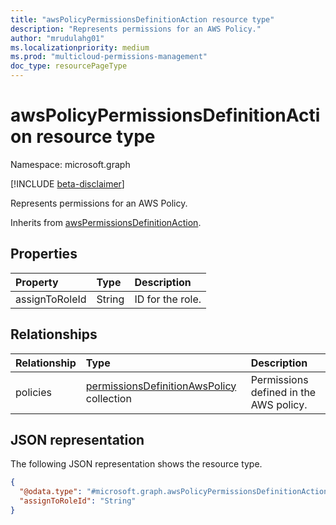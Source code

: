 ```yaml
---
title: "awsPolicyPermissionsDefinitionAction resource type"
description: "Represents permissions for an AWS Policy."
author: "mrudulahg01"
ms.localizationpriority: medium
ms.prod: "multicloud-permissions-management"
doc_type: resourcePageType
---
```


# awsPolicyPermissionsDefinitionAction resource type

Namespace: microsoft.graph

[!INCLUDE [beta-disclaimer](../../includes/beta-disclaimer.md)]

Represents permissions for an AWS Policy.


Inherits from [awsPermissionsDefinitionAction](../resources/awspermissionsdefinitionaction.md).

## Properties
|Property|Type|Description|
|:---|:---|:---|
|assignToRoleId|String|ID for the role.|

## Relationships
|Relationship|Type|Description|
|:---|:---|:---|
|policies|[permissionsDefinitionAwsPolicy](../resources/permissionsdefinitionawspolicy.md) collection|Permissions defined in the AWS policy.|

## JSON representation
The following JSON representation shows the resource type.
<!-- {
  "blockType": "resource",
  "@odata.type": "microsoft.graph.awsPolicyPermissionsDefinitionAction"
}
-->
``` json
{
  "@odata.type": "#microsoft.graph.awsPolicyPermissionsDefinitionAction",
  "assignToRoleId": "String"
}
```

